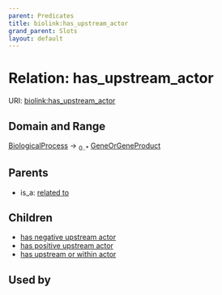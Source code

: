 ```yaml
---
parent: Predicates
title: biolink:has_upstream_actor
grand_parent: Slots
layout: default
---
```


# Relation: has_upstream_actor




URI: [biolink:has_upstream_actor](https://w3id.org/biolink/vocab/has_upstream_actor)

## Domain and Range

[BiologicalProcess](BiologicalProcess.md) ->  <sub>0..*</sub> [GeneOrGeneProduct](GeneOrGeneProduct.md)

## Parents

 *  is_a: [related to](related_to.md)

## Children

 *  [has negative upstream actor](has_negative_upstream_actor.md)
 *  [has positive upstream actor](has_positive_upstream_actor.md)
 *  [has upstream or within actor](has_upstream_or_within_actor.md)

## Used by

